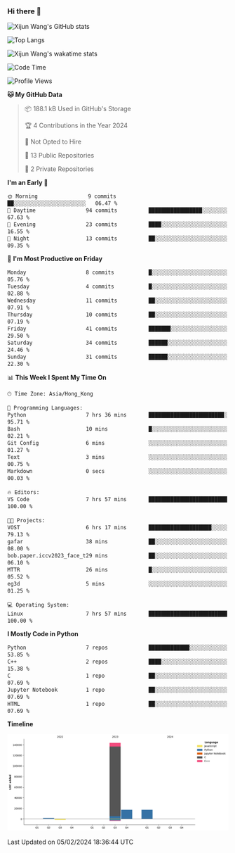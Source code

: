 ### Hi there 👋

![Xijun Wang's GitHub stats](https://github-readme-stats.vercel.app/api?username=kopper-xdu&show_icons=true&bg_color=00000000)

![Top Langs](https://github-readme-stats.vercel.app/api/top-langs/?username=kopper-xdu&size_weight=0.5&count_weight=0.5&exclude_repo=homepage,kopper-xdu.github.io&layout=compact)


![Xijun Wang's wakatime stats](https://github-readme-stats.vercel.app/api/wakatime?username=kopper)

<!--START_SECTION:waka-->
![Code Time](http://img.shields.io/badge/Code%20Time-155%20hrs%2020%20mins-blue)

![Profile Views](http://img.shields.io/badge/Profile%20Views-0-blue)

**🐱 My GitHub Data** 

> 📦 188.1 kB Used in GitHub's Storage 
 > 
> 🏆 4 Contributions in the Year 2024
 > 
> 🚫 Not Opted to Hire
 > 
> 📜 13 Public Repositories 
 > 
> 🔑 2 Private Repositories 
 > 
**I'm an Early 🐤** 

```text
🌞 Morning                9 commits           ██░░░░░░░░░░░░░░░░░░░░░░░   06.47 % 
🌆 Daytime                94 commits          █████████████████░░░░░░░░   67.63 % 
🌃 Evening                23 commits          ████░░░░░░░░░░░░░░░░░░░░░   16.55 % 
🌙 Night                  13 commits          ██░░░░░░░░░░░░░░░░░░░░░░░   09.35 % 
```
📅 **I'm Most Productive on Friday** 

```text
Monday                   8 commits           █░░░░░░░░░░░░░░░░░░░░░░░░   05.76 % 
Tuesday                  4 commits           █░░░░░░░░░░░░░░░░░░░░░░░░   02.88 % 
Wednesday                11 commits          ██░░░░░░░░░░░░░░░░░░░░░░░   07.91 % 
Thursday                 10 commits          ██░░░░░░░░░░░░░░░░░░░░░░░   07.19 % 
Friday                   41 commits          ███████░░░░░░░░░░░░░░░░░░   29.50 % 
Saturday                 34 commits          ██████░░░░░░░░░░░░░░░░░░░   24.46 % 
Sunday                   31 commits          ██████░░░░░░░░░░░░░░░░░░░   22.30 % 
```


📊 **This Week I Spent My Time On** 

```text
🕑︎ Time Zone: Asia/Hong_Kong

💬 Programming Languages: 
Python                   7 hrs 36 mins       ████████████████████████░   95.71 % 
Bash                     10 mins             █░░░░░░░░░░░░░░░░░░░░░░░░   02.21 % 
Git Config               6 mins              ░░░░░░░░░░░░░░░░░░░░░░░░░   01.27 % 
Text                     3 mins              ░░░░░░░░░░░░░░░░░░░░░░░░░   00.75 % 
Markdown                 0 secs              ░░░░░░░░░░░░░░░░░░░░░░░░░   00.03 % 

🔥 Editors: 
VS Code                  7 hrs 57 mins       █████████████████████████   100.00 % 

🐱‍💻 Projects: 
VOST                     6 hrs 17 mins       ████████████████████░░░░░   79.13 % 
gafar                    38 mins             ██░░░░░░░░░░░░░░░░░░░░░░░   08.00 % 
bob.paper.iccv2023_face_t29 mins             ██░░░░░░░░░░░░░░░░░░░░░░░   06.10 % 
MTTR                     26 mins             █░░░░░░░░░░░░░░░░░░░░░░░░   05.52 % 
eg3d                     5 mins              ░░░░░░░░░░░░░░░░░░░░░░░░░   01.25 % 

💻 Operating System: 
Linux                    7 hrs 57 mins       █████████████████████████   100.00 % 
```

**I Mostly Code in Python** 

```text
Python                   7 repos             █████████████░░░░░░░░░░░░   53.85 % 
C++                      2 repos             ████░░░░░░░░░░░░░░░░░░░░░   15.38 % 
C                        1 repo              ██░░░░░░░░░░░░░░░░░░░░░░░   07.69 % 
Jupyter Notebook         1 repo              ██░░░░░░░░░░░░░░░░░░░░░░░   07.69 % 
HTML                     1 repo              ██░░░░░░░░░░░░░░░░░░░░░░░   07.69 % 
```



**Timeline**

![Lines of Code chart](https://raw.githubusercontent.com/kopper-xdu/kopper-xdu/main/assets/bar_graph.png)


 Last Updated on 05/02/2024 18:36:44 UTC
<!--END_SECTION:waka-->

<!--
**kopper-xdu/kopper-xdu** is a ✨ _special_ ✨ repository because its `README.md` (this file) appears on your GitHub profile.

Here are some ideas to get you started:

- 🔭 I’m currently working on ...
- 🌱 I’m currently learning ...
- 👯 I’m looking to collaborate on ...
- 🤔 I’m looking for help with ...
- 💬 Ask me about ...
- 📫 How to reach me: ...
- 😄 Pronouns: ...
- ⚡ Fun fact: ...
-->
